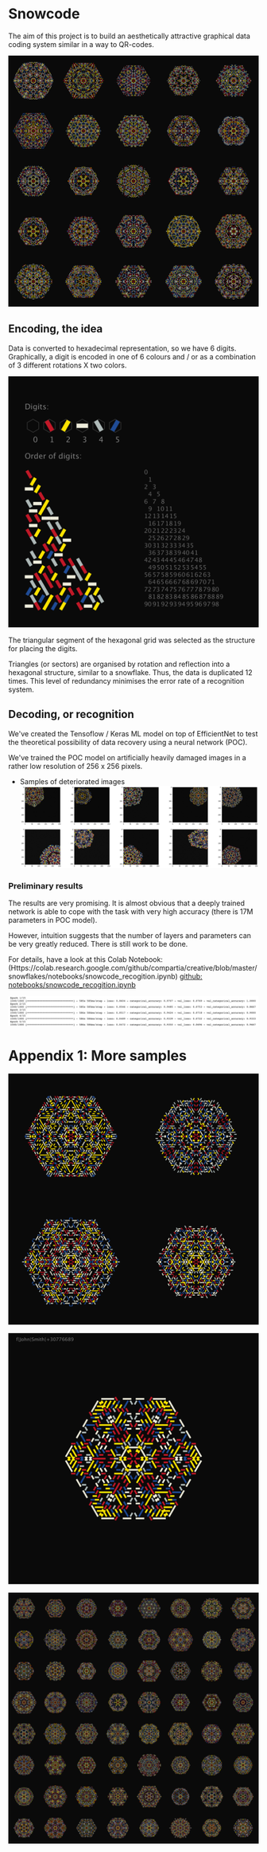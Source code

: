 <!-- meh -->
<script src='https://cdnjs.cloudflare.com/ajax/libs/paper.js/0.12.2/paper-full.min.js'></script>

<canvas id="myCanvas" resize></canvas>

<script type="text/javascript">
window.onload = function() {
	paper.setup('myCanvas');
	with (paper) {
		var path = new Path();
		path.strokeColor = 'black';
		var start = new Point(100, 100);
		path.moveTo(start);
		path.lineTo(start.add([ 200, -50 ]));
		view.draw();
	}
}
 }
</script>

# Snowcode

The aim of this project is to build an aesthetically attractive graphical data coding system similar in a way to QR-codes.

![Grid](grid.png)



## Encoding, the idea

Data is converted to hexadecimal representation, so we have 6 digits. 
Graphically, a digit is encoded in one of 6 colours and / or as a combination of 3 different rotations X two colors.

![Legend](order.png)

The triangular segment of the hexagonal grid was selected as the structure for placing the digits.

Triangles (or sectors) are organised by rotation and reflection into a hexagonal structure, similar to a snowflake.
Thus, the data is duplicated 12 times. This level of redundancy minimises the error rate of a recognition system.
 
## Decoding, or recognition

We've created the Tensoflow / Keras ML model on top of EfficientNet to test the theoretical possibility of data recovery using a neural network (POC).

We've trained the POC model on artificially heavily damaged images in a rather low resolution of 256 x 256 pixels.

- Samples of deteriorated images
![augmentation](augmentation.png)

### Preliminary results
The results are very promising.
It is almost obvious that a deeply trained network is able to cope with the task with very high accuracy (there is 17M parameters in POC model).

However, intuition suggests that the number of layers and parameters can be very greatly reduced. There is still work to be done.

For details, have a look at this Colab Notebook:
(Https://colab.research.google.com/github/compartia/creative/blob/master/snowflakes/notebooks/snowcode_recogition.ipynb)
[github: notebooks/snowcode_recogition.ipynb](notebooks/snowcode_recogition.ipynb)
 
 
  


![Some results](training_results.png)

# Appendix 1: More samples

![Sample](sample3.png)

![Sample](sample1.png)

![Sample](grid2.png)
